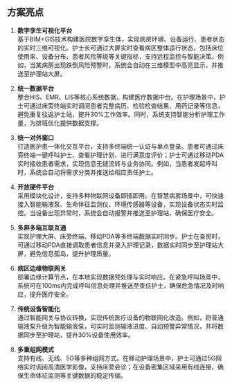  
## 方案亮点

1. **数字孪生可视化平台**  
   基于BIM+GIS技术构建医院数字孪生体，实现病房环境、设备运行、患者状态的实时三维可视化。护士长可通过大屏实时查看病区整体运行状态，包括床位使用率、设备分布、患者风险等级等关键指标，支持远程监控与智能决策。例如，当某病房出现跌倒风险预警时，系统会自动在三维模型中高亮显示，并推送至护理站大屏。

2. **统一数据平台**  
   整合HIS、EMR、LIS等核心系统数据，构建医疗数据中台。在护理场景中，护士可通过床旁终端实时调阅患者完整病历、检验检查结果、用药记录等信息，避免重复往返护士站，提升30%工作效率。同时，系统支持智能分析护理工作量，为排班优化提供数据支撑。

3. **统一对外窗口**  
   打造医护患一体化交互平台，支持多终端统一认证与单点登录。患者可通过床旁终端一键呼叫护士、查看护理计划、进行满意度评价；护士可通过移动PDA实时接收患者需求，实现信息无缝流转与业务协同。例如，当患者发起呼叫时，系统会自动将需求分类并推送给相应责任护士。

4. **开放硬件平台**  
   采用模块化设计，支持多种物联网设备即插即用。在智慧病房场景中，可快速接入智能输液泵、生命体征监测仪、环境传感器等设备，实现设备状态实时监控。当设备出现异常时，系统会自动报警并推送至护理站，确保医疗安全。

5. **多屏多端互联互通**  
   实现护理大屏、床旁终端、移动PDA等多终端数据实时同步。护士在查房时，可通过移动PDA直接调取患者信息并录入护理记录，数据实时同步至护理站大屏，避免信息孤岛，提升护理质量。

6. **病区边缘物联网关**  
   部署边缘计算节点，在本地实现数据预处理与实时响应。在紧急呼叫场景中，系统可在100ms内完成呼叫信息处理并推送至责任护士，确保危急情况及时响应，提升医疗安全。

7. **传统设备智能化**  
   通过智能网关与协议转换，实现传统医疗设备的物联网化改造。例如，将普通输液泵升级为智能输液泵，可实时监测输液进度、自动预警异常情况，并将数据同步至护理站，提升30%设备使用效率。

8. **多重组网模式**  
   支持有线、无线、5G等多种组网方式。在移动护理场景中，护士可通过5G网络实时调阅高清医学影像，支持床旁会诊；在设备密集区域采用有线连接，确保生命体征监测等关键数据的稳定传输。
